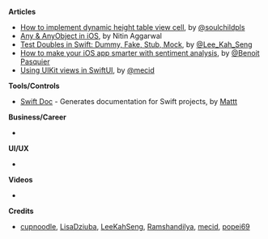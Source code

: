 

**Articles**

* [How to implement dynamic height table view cell](https://fluffy.es/dynamic-height-tableview-cell/), by [@soulchildpls](https://twitter.com/soulchildpls)
* [Any & AnyObject in iOS](https://medium.com/flawless-app-stories/any-anyobject-in-ios-803515bd95a6), by Nitin Aggarwal
* [Test Doubles in Swift: Dummy, Fake, Stub, Mock](https://swiftsenpai.com/testing/test-doubles-in-swift/), by [@Lee_Kah_Seng](https://twitter.com/Lee_Kah_Seng)
* [How to make your iOS app smarter with sentiment analysis](https://benoitpasquier.com/2020/01/how-to-make-your-ios-app-smarter-with-sentiment-analysis/), by [@Benoit Pasquier](https://twitter.com/benoitpasquier_)
* [Using UIKit views in SwiftUI](https://swiftwithmajid.com/2020/01/29/using-uikit-views-in-swiftui/), by [@mecid](https://twitter.com/mecid)

**Tools/Controls**

* [Swift Doc](https://github.com/SwiftDocOrg/swift-doc) - Generates documentation for Swift projects, by [Mattt](https://twitter.com/mattt)

**Business/Career**

*

**UI/UX**

* 

**Videos**

* 

**Credits**

* [cupnoodle](https://github.com/cupnoodle), [LisaDziuba](https://github.com/lisadziuba), [LeeKahSeng](https://github.com/LeeKahSeng), [Ramshandilya](https://github.com/ramshandilya), [mecid](https://github.com/mecid), [popei69](https://github.com/popei69)
